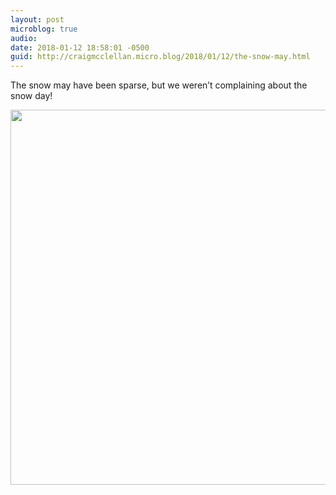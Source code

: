 ```yaml
---
layout: post
microblog: true
audio: 
date: 2018-01-12 18:58:01 -0500
guid: http://craigmcclellan.micro.blog/2018/01/12/the-snow-may.html
---
```

The snow may have been sparse, but we weren’t complaining about the snow day!

<img src="http://craigmcclellan.com/uploads/2018/ab4582aca8.jpg" width="599" height="600" />
